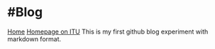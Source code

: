 #Blog
====
[Home](http://egemen.me)     [Homepage on ITU](http://web.itu.edu.tr/akto)
This is my first github blog experiment with markdown format.
